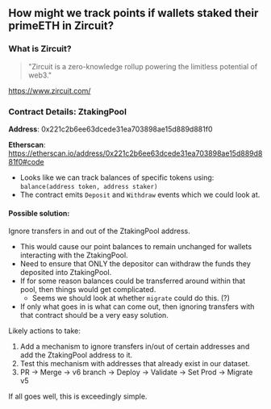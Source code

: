 ## How might we track points if wallets staked their primeETH in Zircuit?

### What is Zircuit?

> "Zircuit is a zero-knowledge rollup powering the limitless potential of web3."

https://www.zircuit.com/

### Contract Details: ZtakingPool

**Address**: 0x221c2b6ee63dcede31ea703898ae15d889d881f0

**Etherscan**: https://etherscan.io/address/0x221c2b6ee63dcede31ea703898ae15d889d881f0#code

- Looks like we can track balances of specific tokens using: `balance(address token, address staker)`
- The contract emits `Deposit` and `Withdraw` events which we could look at.

#### Possible solution:

Ignore transfers in and out of the ZtakingPool address.

 - This would cause our point balances to remain unchanged for wallets interacting with the ZtakingPool.
 - Need to ensure that ONLY the depositor can withdraw the funds they deposited into ZtakingPool.
 - If for some reason balances could be transferred around within that pool, then things would get complicated.
   - Seems we should look at whether `migrate` could do this. (?)
 - If only what goes in is what can come out, then ignoring transfers with that contract should be a very easy solution.


Likely actions to take:
1. Add a mechanism to ignore transfers in/out of certain addresses and add the ZtakingPool address to it.
2. Test this mechanism with addresses that already exist in our dataset.
3. PR -> Merge -> v6 branch -> Deploy -> Validate -> Set Prod -> Migrate v5


If all goes well, this is exceedingly simple.